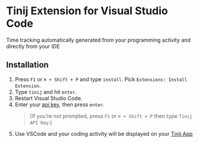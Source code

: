 # Tinij Extension for Visual Studio Code

Time tracking automatically generated from your programming activity and directly from your IDE

## Installation

1. Press `F1` or `⌘ + Shift + P` and type `install`. Pick `Extensions: Install Extension`.
2. Type `tinij` and hit `enter`.
3. Restart Visual Studio Code.
4. Enter your [api key](https://app.tinij.com/account), then press `enter`.
    > (If you’re not prompted, press `F1` or `⌘ + Shift + P` then type `Tinij API Key`.)
5. Use VSCode and your coding activity will be displayed on your [Tinij App](https://app.tinij.com)